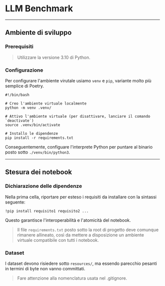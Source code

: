 # LLM Benchmark

---

## Ambiente di sviluppo

### Prerequisiti

> Utilizzare la versione 3.10 di Python.

### Configurazione

Per configurare l'ambiente virutale usiamo `venv` e `pip`, variante molto più semplice di Poetry.

```shell
#!/bin/bash

# Creo l'ambiente virtuale localmente
python -m venv .venv/

# Attivo l'ambiente virtuale (per disattivare, lanciare il comando `deactivate`)
source .venv/bin/activate

# Installo le dipendenze
pip install -r requirements.txt
```

Conseguentemente, configuare l'interprete Python per puntare al binario posto sotto `./venv/bin/python3`.

---

## Stesura dei notebook

### Dichiarazione delle dipendenze

Nella prima cella, riportare per esteso i requisiti da installare con la sintassi seguente:

```jupyter
!pip install requisito1 requisito2 ...
```

Questo garantisce l'interoperabilità e l'atomicità del notebook.

> Il file `requirements.txt` posto sotto la root di progetto deve comunque rimanere allineato, così da mettere a
> disposizione un ambiente virtuale compatibile con tutti i notebook.

### Dataset

I dataset devono risiedere sotto `resources/`, ma essendo parecchio pesanti in termini di byte non vanno committati.

> Fare attenzione alla nomenclatura usata nel .gitignore.
